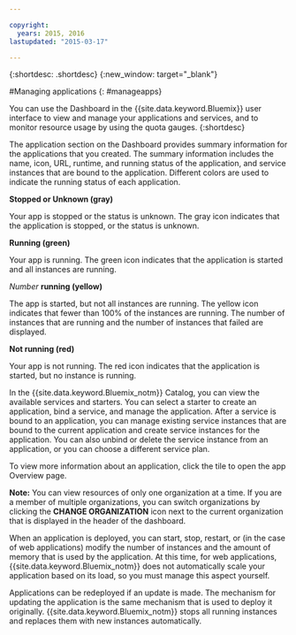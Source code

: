 ```yaml
---

copyright:
  years: 2015, 2016
lastupdated: "2015-03-17"

---
```



{:shortdesc: .shortdesc}
{:new_window: target="_blank"}

#Managing applications
{: #manageapps}

You can use the Dashboard in the {{site.data.keyword.Bluemix}} user interface to view and manage your applications and services, and to monitor resource usage by using the quota gauges.
{:shortdesc}

The application section on the Dashboard provides summary information for the applications that you created. The summary information includes the name, icon, URL, runtime, and running status of the application, and service instances that are bound to the application. Different colors are used to indicate the running status of each application.

**Stopped or Unknown (gray)**

  Your app is stopped or the status is unknown. The gray icon indicates that the application is stopped, or the status is unknown.

**Running (green)**

  Your app is running. The green icon indicates that the application is started and all instances are running.

*Number* **running (yellow)**

  The app is started, but not all instances are running. The yellow icon indicates that fewer than 100% of the instances are running. The number of instances that are running and the number of instances that failed are displayed.

**Not running (red)**

  Your app is not running. The red icon indicates that the application is started, but no instance is running.

In the {{site.data.keyword.Bluemix_notm}} Catalog, you can view the available services and starters. You can select a starter to create an application, bind a service, and manage the application. After a service is bound to an application, you can manage existing service instances that are bound to the current application and create service instances for the application. You can also unbind or delete the service instance from an application, or you can choose a different service plan.

To view more information about an application, click the tile to open the app Overview page.

**Note:** You can view resources of only one organization at a time. If you are a member of multiple organizations, you can switch organizations by clicking the **CHANGE ORGANIZATION** icon next to the current organization that is displayed in the header of the dashboard.

When an application is deployed, you can start, stop, restart, or (in the case of web applications) modify the number of instances and the amount of memory that is used by the application. At this time, for web applications, {{site.data.keyword.Bluemix_notm}} does not automatically scale your application based on its load, so you must manage this aspect yourself.

Applications can be redeployed if an update is made. The mechanism for updating the application is the same mechanism that is used to deploy it originally. {{site.data.keyword.Bluemix_notm}} stops all running instances and replaces them with new instances automatically.
